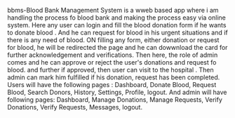 bbms-Blood Bank Management System is a wweb based app where i am handling the process fo blood bank and making the process easy via online system.
Here any user can login and fill the blood donation form if he wants to donate blood . 
And he can request for blood in his urgent situations and if there is any need of blood.
ON filling any form, either donation or request for blood, he will be redirected the page and he can dowwnload the card for further acknowledgement and verifications.
Then here, the role of admin comes and he can approve or reject the user's donations and request fo blood.
and further if approved, then user can visit to the hospital . 
Then admin can mark him fulfilled if his donation, request has been completed. 
Users will have the following pages : Dashboard, Donate Blood, Request Blood, Search Donors, History, Settings, Profile, logout.
And admin will have following pages: Dashboard, Manage Donations, Manage Requests, Verify Donations, Verify Requests, Messages, logout.
